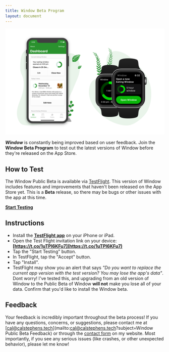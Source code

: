 ```yaml
---
title: Window Beta Program
layout: document
---
```


<div align="center">
    <img src="assets/header.png" style="max-height: 375px">
</div>

***Window*** is constantly being improved based on user feedback. Join the **Window Beta Program** to test out the latest versions of Window before they're released on the App Store.

## How to Test

The Window Public Beta is available via [TestFlight](https://t.co/1uTPl6KFu7).  This version of Window includes features and improvements that haven't been released on the App Store yet. This is a **Beta** release, so there may be bugs or other issues with the app at this time.

<a class="round-button" href="https://t.co/1uTPl6KFu7"><b>Start Testing</b></a>

## Instructions

- Install the **[TestFlight app](https://itunes.apple.com/us/app/testflight/id899247664?mt=8)** on your iPhone or iPad.
- Open the Test Flight invitation link on your device: **[https://t.co/1uTPl6KFu7](https://t.co/1uTPl6KFu7)**
- Tap the "Start Testing" button. 
- In TestFlight, tap the "Accept" button.
- Tap "Install".
- TestFlight may show you an alert that says *"Do you want to replace the current app version with the test version? You may lose the app's data"*. Dont worry! I've tested this, and upgrading from an old version of Window to the Public Beta of Window **will not** make you lose all of your data. Confirm that you'd like to install the Window beta.

## Feedback

Your feedback is incredibly important throughout the beta process! If you have any questions, concerns, or suggestions, please contact me at [cal@calstephens.tech](mailto:cal@calstephens.tech?subject=Window Public Beta Feedback) or through the [contact form](https://calstephens.tech/contact) on my website. Most importantly, if you see any serious issues (like crashes, or other unexpected behavior), please let me know! 
